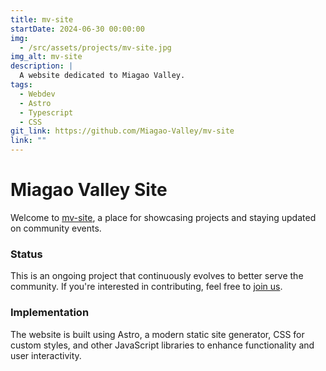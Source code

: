 ```yaml
---
title: mv-site
startDate: 2024-06-30 00:00:00
img:
  - /src/assets/projects/mv-site.jpg
img_alt: mv-site
description: |
  A website dedicated to Miagao Valley.
tags:
  - Webdev
  - Astro
  - Typescript
  - CSS
git_link: https://github.com/Miagao-Valley/mv-site
link: ""
---
```


# Miagao Valley Site

Welcome to <a href="https://miagaovalley.site/" target="_blank">mv-site</a>, a place for showcasing projects and staying updated on community events. 

### Status

This is an ongoing project that continuously evolves to better serve the community. If you're interested in contributing, feel free to <a href="https://github.com/Miagao-Valley/mv-site" target="_blank">join us</a>.

### Implementation

The website is built using Astro, a modern static site generator, CSS for custom styles, and other JavaScript libraries to enhance functionality and user interactivity.

